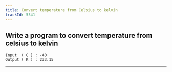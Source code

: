 ```yaml
---
title: Convert temperature from Celsius to kelvin
trackId: 5541
---
```


## Write a program to convert temperature from celsius to kelvin

```
Input  ( C ) : -40
Output ( K ) : 233.15
```

---
